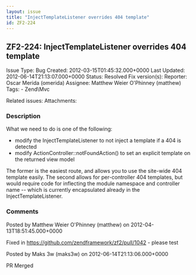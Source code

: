 ```yaml
---
layout: issue
title: "InjectTemplateListener overrides 404 template"
id: ZF2-224
---
```


ZF2-224: InjectTemplateListener overrides 404 template
------------------------------------------------------

 Issue Type: Bug Created: 2012-03-15T01:45:32.000+0000 Last Updated: 2012-06-14T21:13:07.000+0000 Status: Resolved Fix version(s): 
 Reporter:  Oscar Merida (omerida)  Assignee:  Matthew Weier O'Phinney (matthew)  Tags: - Zend\\Mvc
 
 Related issues: 
 Attachments: 
### Description

What we need to do is one of the following:

- modify the InjectTemplateListener to not inject a template if a 404 is detected
- modify ActionController::notFoundAction() to set an explicit template on the returned view model

The former is the easiest route, and allows you to use the site-wide 404 template easily. The second allows for per-controller 404 templates, but would require code for inflecting the module namespace and controller name -- which is currently encapsulated already in the InjectTemplateListener.

 

 

### Comments

Posted by Matthew Weier O'Phinney (matthew) on 2012-04-13T18:51:45.000+0000

Fixed in <https://github.com/zendframework/zf2/pull/1042> - please test

 

 

Posted by Maks 3w (maks3w) on 2012-06-14T21:13:06.000+0000

PR Merged

 

 